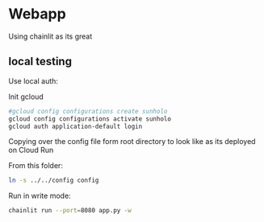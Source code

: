 # Webapp

Using chainlit as its great

## local testing

Use local auth:

Init gcloud

```sh
#gcloud config configurations create sunholo
gcloud config configurations activate sunholo
gcloud auth application-default login
```

Copying over the config file form root directory to look like as its deployed on Cloud Run

From this folder:

```bash
ln -s ../../config config
```

Run in write mode:

```bash
chainlit run --port=8080 app.py -w
```